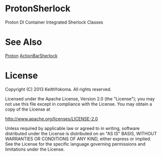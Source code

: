 ProtonSherlock
==============

Proton DI Container Integrated Sherlock Classes

See Also
====

[Proton](https://github.com/hnakagawa/proton)
[ActionBarSherlock](https://github.com/JakeWharton/ActionBarSherlock)

License
====
Copyright (C) 2013 KeithYokoma. All rights reserved.

Licensed under the Apache License, Version 2.0 (the "License"); you may not use this file except in compliance with the License. You may obtain a copy of the License at

http://www.apache.org/licenses/LICENSE-2.0

Unless required by applicable law or agreed to in writing, software distributed under the License is distributed on an "AS IS" BASIS, WITHOUT WARRANTIES OR CONDITIONS OF ANY KIND, either express or implied. See the License for the specific language governing permissions and limitations under the License.
